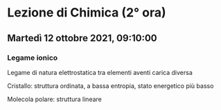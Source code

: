 #  Lezione di Chimica (2° ora)
## Martedì 12 ottobre 2021, 09:10:00


### Legame ionico
Legame di natura elettrostatica tra elementi aventi carica diversa

Cristallo: struttura ordinata, a bassa entropia, stato energetico più basso


Molecola polare: struttura lineare
<!--stackedit_data:
eyJoaXN0b3J5IjpbMTExMjc3OTA3NCwtMTExMzYxNjkyMSwxMz
gxMzAzNV19
-->